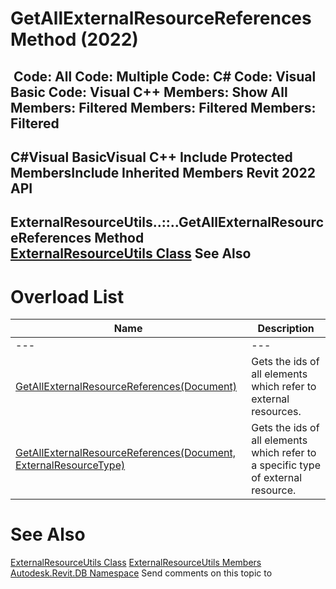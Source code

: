 # GetAllExternalResourceReferences Method (2022)

﻿
 Code: All Code: Multiple Code: C# Code: Visual Basic Code: Visual C++  Members: Show All Members: Filtered Members: Filtered Members: Filtered   
---  
C#Visual BasicVisual C++
Include Protected MembersInclude Inherited Members
Revit 2022 API  
---  
ExternalResourceUtils..::..GetAllExternalResourceReferences Method   
[ExternalResourceUtils Class](1d4d9853-ab61-8a7f-06eb-2c79032b47d3.md "ExternalResourceUtils Class") See Also  
---  
# Overload List
| Name | Description |
| --- | --- |
| --- | --- | --- |
| [GetAllExternalResourceReferences(Document)](0bfac259-4cc2-6a40-1a5f-7dd26f6ec3a5.md "GetAllExternalResourceReferences Method \(Document\)") | Gets the ids of all elements which refer to external resources. |
| [GetAllExternalResourceReferences(Document, ExternalResourceType)](fe34e7b3-4147-6dc2-8d4f-c2368f42f210.md "GetAllExternalResourceReferences Method \(Document, ExternalResourceType\)") | Gets the ids of all elements which refer to a specific type of external resource. |

# See Also
[ExternalResourceUtils Class](1d4d9853-ab61-8a7f-06eb-2c79032b47d3.md "ExternalResourceUtils Class")
[ExternalResourceUtils Members](0df621e2-2d86-5e0b-8b91-b952258aa2b6.md "ExternalResourceUtils Members")
[Autodesk.Revit.DB Namespace](87546ba7-461b-c646-cbb1-2cb8f5bff8b2.md "Autodesk.Revit.DB Namespace")
Send comments on this topic to 